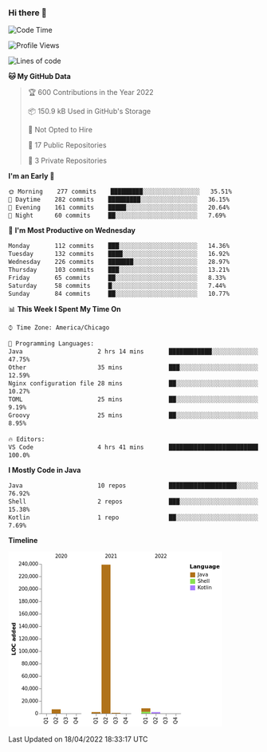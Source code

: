 ### Hi there 👋


<!--START_SECTION:waka-->
![Code Time](http://img.shields.io/badge/Code%20Time-2%2C213%20hrs%2051%20mins-blue)

![Profile Views](http://img.shields.io/badge/Profile%20Views-0-blue)

![Lines of code](https://img.shields.io/badge/From%20Hello%20World%20I%27ve%20Written-259%20Thousand%20lines%20of%20code-blue)

**🐱 My GitHub Data** 

> 🏆 600 Contributions in the Year 2022
 > 
> 📦 150.9 kB Used in GitHub's Storage 
 > 
> 🚫 Not Opted to Hire
 > 
> 📜 17 Public Repositories 
 > 
> 🔑 3 Private Repositories  
 > 
**I'm an Early 🐤** 

```text
🌞 Morning    277 commits    █████████░░░░░░░░░░░░░░░░   35.51% 
🌆 Daytime    282 commits    █████████░░░░░░░░░░░░░░░░   36.15% 
🌃 Evening    161 commits    █████░░░░░░░░░░░░░░░░░░░░   20.64% 
🌙 Night      60 commits     ██░░░░░░░░░░░░░░░░░░░░░░░   7.69%

```
📅 **I'm Most Productive on Wednesday** 

```text
Monday       112 commits    ███░░░░░░░░░░░░░░░░░░░░░░   14.36% 
Tuesday      132 commits    ████░░░░░░░░░░░░░░░░░░░░░   16.92% 
Wednesday    226 commits    ███████░░░░░░░░░░░░░░░░░░   28.97% 
Thursday     103 commits    ███░░░░░░░░░░░░░░░░░░░░░░   13.21% 
Friday       65 commits     ██░░░░░░░░░░░░░░░░░░░░░░░   8.33% 
Saturday     58 commits     █░░░░░░░░░░░░░░░░░░░░░░░░   7.44% 
Sunday       84 commits     ██░░░░░░░░░░░░░░░░░░░░░░░   10.77%

```


📊 **This Week I Spent My Time On** 

```text
⌚︎ Time Zone: America/Chicago

💬 Programming Languages: 
Java                     2 hrs 14 mins       ████████████░░░░░░░░░░░░░   47.75% 
Other                    35 mins             ███░░░░░░░░░░░░░░░░░░░░░░   12.59% 
Nginx configuration file 28 mins             ██░░░░░░░░░░░░░░░░░░░░░░░   10.27% 
TOML                     25 mins             ██░░░░░░░░░░░░░░░░░░░░░░░   9.19% 
Groovy                   25 mins             ██░░░░░░░░░░░░░░░░░░░░░░░   8.95%

🔥 Editors: 
VS Code                  4 hrs 41 mins       █████████████████████████   100.0%

```

**I Mostly Code in Java** 

```text
Java                     10 repos            ███████████████████░░░░░░   76.92% 
Shell                    2 repos             ███░░░░░░░░░░░░░░░░░░░░░░   15.38% 
Kotlin                   1 repo              ██░░░░░░░░░░░░░░░░░░░░░░░   7.69%

```


**Timeline**

![Chart not found](https://raw.githubusercontent.com/powercasgamer/powercasgamer/master/charts/bar_graph.png) 


 Last Updated on 18/04/2022 18:33:17 UTC
<!--END_SECTION:waka-->
